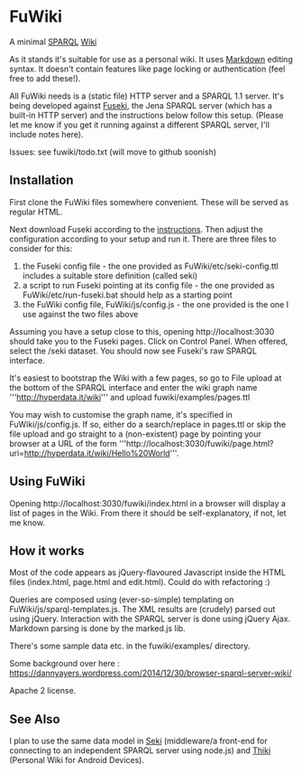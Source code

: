 # FuWiki
A minimal [SPARQL](http://www.w3.org/TR/sparql11-overview/) [Wiki](http://en.wikipedia.org/wiki/Wiki)

As it stands it's suitable for use as a personal wiki. It uses [Markdown](http://en.wikipedia.org/wiki/Markdown) editing syntax. It doesn't contain features like page locking or authentication (feel free to add these!).

All FuWiki needs is a (static file) HTTP server and a SPARQL 1.1 server. It's being developed against [Fuseki](http://jena.apache.org/documentation/serving_data/), the Jena SPARQL server (which has a built-in HTTP server) and the instructions below follow this setup. (Please let me know if you get it running against a different SPARQL server, I'll include notes here).

Issues: see fuwiki/todo.txt (will move to github soonish)

## Installation
First clone the FuWiki files somewhere convenient. These will be served as regular HTML.

Next download Fuseki according to the [instructions](http://jena.apache.org/documentation/serving_data/). Then adjust the configuration according to your setup and run it. There are three files to consider for this:

1. the Fuseki config file - the one provided as FuWiki/etc/seki-config.ttl includes a suitable store definition (called seki)
2. a script to run Fuseki pointing at its config file - the one provided as FuWiki/etc/run-fuseki.bat should help as a starting point
3. the FuWiki config file, FuWiki/js/config.js - the one provided is the one I use against the two files above

Assuming you have a setup close to this, opening http://localhost:3030 should take you to the Fuseki pages. Click on Control Panel. When offered, select the /seki dataset. You should now see Fuseki's raw SPARQL interface. 

It's easiest to bootstrap the Wiki with a few pages, so go to File upload at the bottom of the SPARQL interface and enter the wiki graph name '''http://hyperdata.it/wiki''' and upload fuwiki/examples/pages.ttl

You may wish to customise the graph name, it's specified in FuWiki/js/config.js. If so, either do a search/replace in pages.ttl or skip the file upload and go straight to a (non-existent) page by pointing your browser at a URL of the form '''http://localhost:3030/fuwiki/page.html?uri=http://hyperdata.it/wiki/Hello%20World'''.

## Using FuWiki
Opening http://localhost:3030/fuwiki/index.html in a browser will display a list of pages in the Wiki. From there it should be self-explanatory, if not, let me know.

## How it works
Most of the code appears as jQuery-flavoured Javascript inside the HTML files (index.html, page.html and edit.html). Could do with refactoring :)

Queries are composed using (ever-so-simple) templating on FuWiki/js/sparql-templates.js. The XML results are (crudely) parsed out using jQuery. Interaction with the SPARQL server is done using jQuery Ajax. Markdown parsing is done by the marked.js lib.

There's some sample data etc. in the fuwiki/examples/ directory.

Some background over here : https://dannyayers.wordpress.com/2014/12/30/browser-sparql-server-wiki/

Apache 2 license.

## See Also
I plan to use the same data model in [Seki](https://github.com/danja/seki) (middleware/a front-end for connecting to an independent SPARQL server using node.js) and [Thiki](https://github.com/danja/thiki) (Personal Wiki for Android Devices).